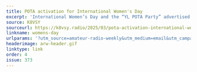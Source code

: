 ```yaml
---
title: POTA activation for International Women's Day
excerpt: 'International Women’s Day and the “YL POTA Party” advertised by the Young Ladies Radio League (aka: YLRL).'
source: K8VSY
sourceurl: https://k8vsy.radio/2025/03/pota-activation-international-womens-day.html
linkname: womens-day
urlparams: '?utm_source=amateur-radio-weekly&utm_medium=email&utm_campaign=newsletter'
headerimage: arw-header.gif
linktype: link
order: 4
issue: 373
---
```

